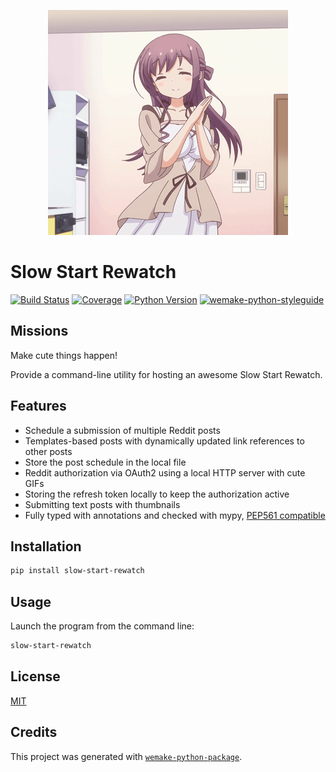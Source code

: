 <p align="center">
  <img src="https://raw.githubusercontent.com/slow-start-fans/slow-start-rewatch/master/assets/happy_shion.gif" width="384" height="360" />
</p>


# Slow Start Rewatch

[![Build Status](https://travis-ci.com/slow-start-fans/slow-start-rewatch.svg?branch=master)](https://travis-ci.com/slow-start-fans/slow-start-rewatch)
[![Coverage](https://coveralls.io/repos/github/slow-start-fans/slow-start-rewatch/badge.svg?branch=master)](https://coveralls.io/github/slow-start-fans/slow-start-rewatch?branch=master)
[![Python Version](https://img.shields.io/pypi/pyversions/slow-start-rewatch.svg)](https://pypi.org/project/slow-start-rewatch/)
[![wemake-python-styleguide](https://img.shields.io/badge/style-wemake-000000.svg)](https://github.com/wemake-services/wemake-python-styleguide)


## Missions

Make cute things happen!

Provide a command-line utility for hosting an awesome Slow Start Rewatch.


## Features

- Schedule a submission of multiple Reddit posts
- Templates-based posts with dynamically updated link references to other posts
- Store the post schedule in the local file
- Reddit authorization via OAuth2 using a local HTTP server with cute GIFs
- Storing the refresh token locally to keep the authorization active
- Submitting text posts with thumbnails
- Fully typed with annotations and checked with mypy, [PEP561 compatible](https://www.python.org/dev/peps/pep-0561/)


## Installation

```bash
pip install slow-start-rewatch
```


## Usage

Launch the program from the command line:

```bash
slow-start-rewatch
```

## License

[MIT](https://github.com/slow-start-fans/slow-start-rewatch/blob/master/LICENSE)


## Credits

This project was generated with [`wemake-python-package`](https://github.com/wemake-services/wemake-python-package).
